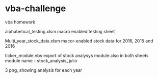 # vba-challenge
vba homework

alphabetical_testing.xlsm
macro enabled testing sheet

Multi_year_stock_data.xlsm
macor-enabled
stock data for 2016, 2015 and 2016

ticker_module.vbs
export of stock analysys module
also in both sheets
module name  - stock_analysis_julio


3 png, showing analysis for each year

